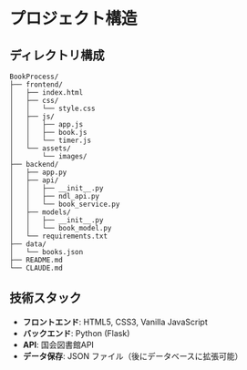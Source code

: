 # プロジェクト構造

## ディレクトリ構成

```
BookProcess/
├── frontend/
│   ├── index.html
│   ├── css/
│   │   └── style.css
│   ├── js/
│   │   ├── app.js
│   │   ├── book.js
│   │   └── timer.js
│   └── assets/
│       └── images/
├── backend/
│   ├── app.py
│   ├── api/
│   │   ├── __init__.py
│   │   ├── ndl_api.py
│   │   └── book_service.py
│   ├── models/
│   │   ├── __init__.py
│   │   └── book_model.py
│   └── requirements.txt
├── data/
│   └── books.json
├── README.md
└── CLAUDE.md
```

## 技術スタック

- **フロントエンド**: HTML5, CSS3, Vanilla JavaScript
- **バックエンド**: Python (Flask)
- **API**: 国会図書館API
- **データ保存**: JSON ファイル（後にデータベースに拡張可能）